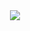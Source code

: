 <div align="center"> 
	<a href="https://discord.com/users/Rewindo#1958"><img src="https://img.shields.io/badge/&logo=discord&logoColor=white&link=https://discord.com/users/Rewindo#1958" /></a>
</div>
